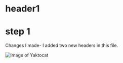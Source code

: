 # header1
# step 1



Changes I made- I added two new headers in this file.


![Image of Yaktocat](https://octodex.github.com/images/yaktocat.png)
